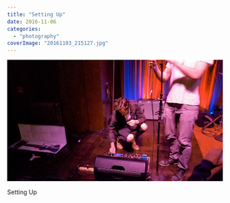```yaml
---
title: "Setting Up"
date: 2016-11-06
categories: 
  - "photography"
coverImage: "20161103_215127.jpg"
---
```


![](images/20161103_215127.jpg)

Setting Up
